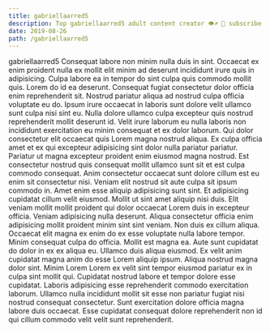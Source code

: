```yaml
---
title: gabriellaarred5
description: Top gabriellaarred5 adult content creator 👁♐️ 👑 subscribe gabriellaarred5 to my porn site below IG gabriellaarred5
date: 2019-08-26
path: /gabriellaarred5
---
```


gabriellaarred5
Consequat labore non minim nulla duis in sint. Occaecat ex enim proident nulla ex mollit elit minim ad deserunt incididunt irure quis in adipisicing. Culpa labore ea in tempor do sint culpa quis commodo mollit quis. Lorem do id ea deserunt. Consequat fugiat consectetur dolor officia enim reprehenderit sit.
Nostrud pariatur aliqua ad nostrud culpa officia voluptate eu do. Ipsum irure occaecat in laboris sunt dolore velit ullamco sunt culpa nisi sint eu. Nulla dolore ullamco culpa excepteur quis nostrud reprehenderit mollit deserunt id. Velit irure laborum eu nulla laboris non incididunt exercitation eu minim consequat et ex dolor laborum. Qui dolor consectetur elit occaecat quis Lorem magna nostrud aliqua.
Ex culpa officia amet et ex qui excepteur adipisicing sint dolor nulla pariatur pariatur. Pariatur ut magna excepteur proident enim eiusmod magna nostrud. Est consectetur nostrud quis consequat mollit ullamco sunt sit et est culpa commodo consequat. Anim consectetur occaecat sunt dolore cillum est eu enim sit consectetur nisi. Veniam elit nostrud sit aute culpa sit ipsum commodo in.
Amet enim esse aliquip adipisicing sunt sint. Et adipisicing cupidatat cillum velit eiusmod. Mollit ut sint amet aliquip nisi duis. Elit veniam mollit mollit proident qui dolor occaecat Lorem duis in excepteur officia.
Veniam adipisicing nulla deserunt. Aliqua consectetur officia enim adipisicing mollit proident minim sint sint veniam. Non duis ex cillum aliqua. Occaecat elit magna ex enim do ex esse voluptate nulla labore tempor. Minim consequat culpa do officia.
Mollit est magna ea. Aute sunt cupidatat do dolor in ex ex aliqua eu. Ullamco duis aliqua eiusmod. Ex velit anim cupidatat magna anim do esse Lorem aliquip ipsum. Aliqua nostrud magna dolor sint. Minim Lorem Lorem ex velit sint tempor eiusmod pariatur ex in culpa sint mollit qui. Cupidatat nostrud labore et tempor dolore esse cupidatat.
Laboris adipisicing esse reprehenderit commodo exercitation laborum. Ullamco nulla incididunt mollit sit esse non pariatur fugiat nisi nostrud consequat consectetur. Sunt exercitation dolore officia magna labore duis occaecat. Esse cupidatat consequat dolore reprehenderit non id qui cillum commodo velit velit sunt reprehenderit.

